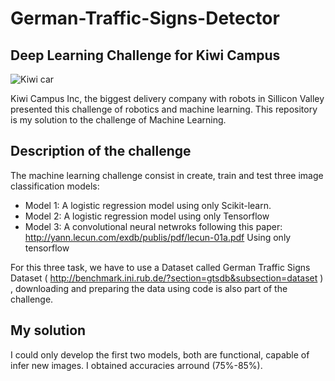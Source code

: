 # German-Traffic-Signs-Detector
## Deep Learning Challenge for Kiwi Campus

![Kiwi car](https://d3ngl870p61wq1.cloudfront.net/5ade592c5c36ce000b7b98bf/img/challengekiwibot%20sin%20fondo%202.png)

Kiwi Campus Inc, the biggest delivery company with robots in Sillicon Valley presented this challenge of robotics and machine learning. This repository is my solution to the challenge of Machine Learning.

## Description of the challenge

The machine learning challenge consist in create, train and test three image classification models: 

- Model 1: A logistic regression model using only Scikit-learn.
- Model 2: A logistic regression model using only Tensorflow
- Model 3: A convolutional neural netwroks following this paper: http://yann.lecun.com/exdb/publis/pdf/lecun-01a.pdf Using only tensorflow

For this three task, we have to use a Dataset called German Traffic Signs Dataset ( http://benchmark.ini.rub.de/?section=gtsdb&subsection=dataset ) , downloading and preparing the data using code is also part of the challenge.

## My solution

I could only develop the first two models, both are functional, capable of infer new images. I obtained accuracies arround (75%-85%).
